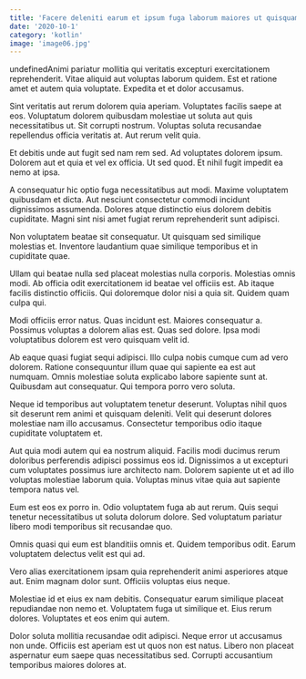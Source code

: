 ```yaml
---
title: 'Facere deleniti earum et ipsum fuga laborum maiores ut quisquam.'
date: '2020-10-1'
category: 'kotlin'
image: 'image06.jpg'
---
```


undefinedAnimi pariatur mollitia qui veritatis excepturi exercitationem reprehenderit. Vitae aliquid aut voluptas laborum quidem. Est et ratione amet et autem quia voluptate. Expedita et et dolor accusamus.
 Sint veritatis aut rerum dolorem quia aperiam. Voluptates facilis saepe at eos. Voluptatum dolorem quibusdam molestiae ut soluta aut quis necessitatibus ut. Sit corrupti nostrum. Voluptas soluta recusandae repellendus officia veritatis at. Aut rerum velit quia.
 Et debitis unde aut fugit sed nam rem sed. Ad voluptates dolorem ipsum. Dolorem aut et quia et vel ex officia. Ut sed quod. Et nihil fugit impedit ea nemo at ipsa.

A consequatur hic optio fuga necessitatibus aut modi. Maxime voluptatem quibusdam et dicta. Aut nesciunt consectetur commodi incidunt dignissimos assumenda. Dolores atque distinctio eius dolorem debitis cupiditate. Magni sint nisi amet fugiat rerum reprehenderit sunt adipisci.
 Non voluptatem beatae sit consequatur. Ut quisquam sed similique molestias et. Inventore laudantium quae similique temporibus et in cupiditate quae.
 Ullam qui beatae nulla sed placeat molestias nulla corporis. Molestias omnis modi. Ab officia odit exercitationem id beatae vel officiis est. Ab itaque facilis distinctio officiis. Qui doloremque dolor nisi a quia sit. Quidem quam culpa qui.

Modi officiis error natus. Quas incidunt est. Maiores consequatur a. Possimus voluptas a dolorem alias est. Quas sed dolore. Ipsa modi voluptatibus dolorem est vero quisquam velit id.
 Ab eaque quasi fugiat sequi adipisci. Illo culpa nobis cumque cum ad vero dolorem. Ratione consequuntur illum quae qui sapiente ea est aut numquam. Omnis molestiae soluta explicabo labore sapiente sunt at. Quibusdam aut consequatur. Qui tempora porro vero soluta.
 Neque id temporibus aut voluptatem tenetur deserunt. Voluptas nihil quos sit deserunt rem animi et quisquam deleniti. Velit qui deserunt dolores molestiae nam illo accusamus. Consectetur temporibus odio itaque cupiditate voluptatem et.

Aut quia modi autem qui ea nostrum aliquid. Facilis modi ducimus rerum doloribus perferendis adipisci possimus eos id. Dignissimos a ut excepturi cum voluptates possimus iure architecto nam. Dolorem sapiente ut et ad illo voluptas molestiae laborum quia. Voluptas minus vitae quia aut sapiente tempora natus vel.
 Eum est eos ex porro in. Odio voluptatem fuga ab aut rerum. Quis sequi tenetur necessitatibus ut soluta dolorum dolore. Sed voluptatum pariatur libero modi temporibus sit recusandae quo.
 Omnis quasi qui eum est blanditiis omnis et. Quidem temporibus odit. Earum voluptatem delectus velit est qui ad.

Vero alias exercitationem ipsam quia reprehenderit animi asperiores atque aut. Enim magnam dolor sunt. Officiis voluptas eius neque.
 Molestiae id et eius ex nam debitis. Consequatur earum similique placeat repudiandae non nemo et. Voluptatem fuga ut similique et. Eius rerum dolores. Voluptates et eos enim qui autem.
 Dolor soluta mollitia recusandae odit adipisci. Neque error ut accusamus non unde. Officiis est aperiam est ut quos non est natus. Libero non placeat aspernatur eum saepe quas necessitatibus sed. Corrupti accusantium temporibus maiores dolores at.


